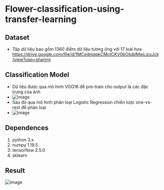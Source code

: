 # Flower-classification-using-transfer-learning
## Dataset
- Tâp dữ liệu bao gồm 1360 điểm dữ liệu tương ứng với 17 loài hoa https://drive.google.com/file/d/1MCednjgekCMctCKV0bOIublMwLizuJck/view?usp=sharing
## Classification Model
- Dữ liệu được qua mô hình VGG16 để pre-train cho output là các đặc trưng của ảnh
- ![image](https://user-images.githubusercontent.com/71560376/133905781-53ccca05-2f75-4fbe-8429-ef6778aeed63.png)
- Sau đó qua mô hình phân loại Logistic Regression chiến lược one-vs-rest để phân loại
- ![image](https://user-images.githubusercontent.com/71560376/133905826-00f90408-18c2-480e-b572-734289000a7e.png)
## Dependences
1. python 3.x
2. numpy 1.19.5
3. tensorflow 2.5.0
4. sklearn
## Result
![image](https://user-images.githubusercontent.com/71560376/133905865-ec799445-857d-47d7-bc4d-2cecdfcd3fbf.png)

